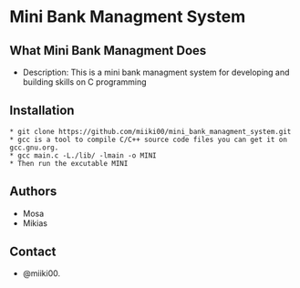 # Mini Bank Managment System
## What Mini Bank Managment Does
* Description: This is a mini bank managment system for developing and building skills on
  C programming
## Installation
	* git clone https://github.com/miiki00/mini_bank_managment_system.git
	* gcc is a tool to compile C/C++ source code files you can get it on gcc.gnu.org.
	* gcc main.c -L./lib/ -lmain -o MINI
	* Then run the excutable MINI
## Authors
* Mosa
* Mikias

## Contact
* @miiki00.
		

